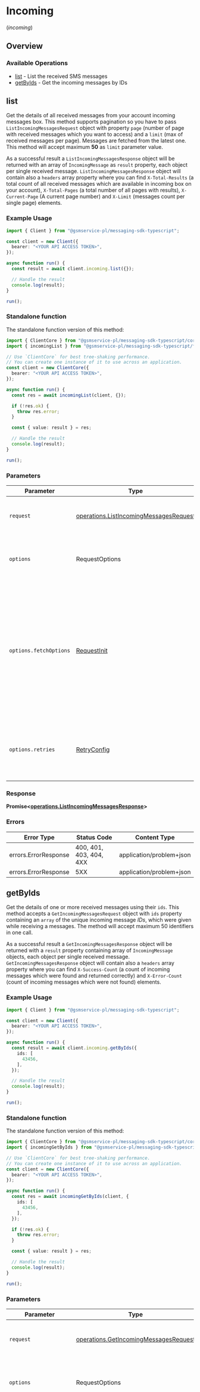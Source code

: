 # Incoming
(*incoming*)

## Overview

### Available Operations

* [list](#list) - List the received SMS messages
* [getByIds](#getbyids) - Get the incoming messages by IDs

## list

Get the details of all received messages from your account incoming messages box. This method supports pagination so you have to pass `ListIncomingMessagesRequest` object with property `page` (number of page with received messages which you want to access) and a `limit` (max of received messages per page). Messages are fetched from the latest one. This method will accept maximum **50** as `limit` parameter value.

As a successful result a `ListIncomingMessagesResponse` object will be returned with an array of `IncomingMessage` as `result` property, each object per single received message. `ListIncomingMessagesResponse` object will contain also a `headers` array property where you can find `X-Total-Results` (a total count of all received messages which are available in incoming box on your account), `X-Total-Pages` (a total number of all pages with results), `X-Current-Page` (A current page number) and `X-Limit` (messages count per single page) elements.

### Example Usage

```typescript
import { Client } from "@gsmservice-pl/messaging-sdk-typescript";

const client = new Client({
  bearer: "<YOUR API ACCESS TOKEN>",
});

async function run() {
  const result = await client.incoming.list({});

  // Handle the result
  console.log(result);
}

run();
```

### Standalone function

The standalone function version of this method:

```typescript
import { ClientCore } from "@gsmservice-pl/messaging-sdk-typescript/core.js";
import { incomingList } from "@gsmservice-pl/messaging-sdk-typescript/funcs/incomingList.js";

// Use `ClientCore` for best tree-shaking performance.
// You can create one instance of it to use across an application.
const client = new ClientCore({
  bearer: "<YOUR API ACCESS TOKEN>",
});

async function run() {
  const res = await incomingList(client, {});

  if (!res.ok) {
    throw res.error;
  }

  const { value: result } = res;

  // Handle the result
  console.log(result);
}

run();
```

### Parameters

| Parameter                                                                                                                                                                      | Type                                                                                                                                                                           | Required                                                                                                                                                                       | Description                                                                                                                                                                    |
| ------------------------------------------------------------------------------------------------------------------------------------------------------------------------------ | ------------------------------------------------------------------------------------------------------------------------------------------------------------------------------ | ------------------------------------------------------------------------------------------------------------------------------------------------------------------------------ | ------------------------------------------------------------------------------------------------------------------------------------------------------------------------------ |
| `request`                                                                                                                                                                      | [operations.ListIncomingMessagesRequest](../../models/operations/listincomingmessagesrequest.md)                                                                               | :heavy_check_mark:                                                                                                                                                             | The request object to use for the request.                                                                                                                                     |
| `options`                                                                                                                                                                      | RequestOptions                                                                                                                                                                 | :heavy_minus_sign:                                                                                                                                                             | Used to set various options for making HTTP requests.                                                                                                                          |
| `options.fetchOptions`                                                                                                                                                         | [RequestInit](https://developer.mozilla.org/en-US/docs/Web/API/Request/Request#options)                                                                                        | :heavy_minus_sign:                                                                                                                                                             | Options that are passed to the underlying HTTP request. This can be used to inject extra headers for examples. All `Request` options, except `method` and `body`, are allowed. |
| `options.retries`                                                                                                                                                              | [RetryConfig](../../lib/utils/retryconfig.md)                                                                                                                                  | :heavy_minus_sign:                                                                                                                                                             | Enables retrying HTTP requests under certain failure conditions.                                                                                                               |

### Response

**Promise\<[operations.ListIncomingMessagesResponse](../../models/operations/listincomingmessagesresponse.md)\>**

### Errors

| Error Type               | Status Code              | Content Type             |
| ------------------------ | ------------------------ | ------------------------ |
| errors.ErrorResponse     | 400, 401, 403, 404, 4XX  | application/problem+json |
| errors.ErrorResponse     | 5XX                      | application/problem+json |

## getByIds

Get the details of one or more received messages using their `ids`. This method accepts a `GetIncomingMessagesRequest` object with `ids` property containing an `array` of the unique incoming message *IDs*, which were given while receiving a messages. The method will accept maximum 50 identifiers in one call.

As a successful result a `GetIncomingMessagesResponse` object will be returned with a `result` property containing array of `IncomingMessage` objects, each object per single received message. `GetIncomingMessagesResponse` object will contain also a `headers` array property where you can find `X-Success-Count` (a count of incoming messages which were found and returned correctly) and `X-Error-Count` (count of incoming messages which were not found) elements.

### Example Usage

```typescript
import { Client } from "@gsmservice-pl/messaging-sdk-typescript";

const client = new Client({
  bearer: "<YOUR API ACCESS TOKEN>",
});

async function run() {
  const result = await client.incoming.getByIds({
    ids: [
      43456,
    ],
  });

  // Handle the result
  console.log(result);
}

run();
```

### Standalone function

The standalone function version of this method:

```typescript
import { ClientCore } from "@gsmservice-pl/messaging-sdk-typescript/core.js";
import { incomingGetByIds } from "@gsmservice-pl/messaging-sdk-typescript/funcs/incomingGetByIds.js";

// Use `ClientCore` for best tree-shaking performance.
// You can create one instance of it to use across an application.
const client = new ClientCore({
  bearer: "<YOUR API ACCESS TOKEN>",
});

async function run() {
  const res = await incomingGetByIds(client, {
    ids: [
      43456,
    ],
  });

  if (!res.ok) {
    throw res.error;
  }

  const { value: result } = res;

  // Handle the result
  console.log(result);
}

run();
```

### Parameters

| Parameter                                                                                                                                                                      | Type                                                                                                                                                                           | Required                                                                                                                                                                       | Description                                                                                                                                                                    |
| ------------------------------------------------------------------------------------------------------------------------------------------------------------------------------ | ------------------------------------------------------------------------------------------------------------------------------------------------------------------------------ | ------------------------------------------------------------------------------------------------------------------------------------------------------------------------------ | ------------------------------------------------------------------------------------------------------------------------------------------------------------------------------ |
| `request`                                                                                                                                                                      | [operations.GetIncomingMessagesRequest](../../models/operations/getincomingmessagesrequest.md)                                                                                 | :heavy_check_mark:                                                                                                                                                             | The request object to use for the request.                                                                                                                                     |
| `options`                                                                                                                                                                      | RequestOptions                                                                                                                                                                 | :heavy_minus_sign:                                                                                                                                                             | Used to set various options for making HTTP requests.                                                                                                                          |
| `options.fetchOptions`                                                                                                                                                         | [RequestInit](https://developer.mozilla.org/en-US/docs/Web/API/Request/Request#options)                                                                                        | :heavy_minus_sign:                                                                                                                                                             | Options that are passed to the underlying HTTP request. This can be used to inject extra headers for examples. All `Request` options, except `method` and `body`, are allowed. |
| `options.retries`                                                                                                                                                              | [RetryConfig](../../lib/utils/retryconfig.md)                                                                                                                                  | :heavy_minus_sign:                                                                                                                                                             | Enables retrying HTTP requests under certain failure conditions.                                                                                                               |

### Response

**Promise\<[operations.GetIncomingMessagesResponse](../../models/operations/getincomingmessagesresponse.md)\>**

### Errors

| Error Type               | Status Code              | Content Type             |
| ------------------------ | ------------------------ | ------------------------ |
| errors.ErrorResponse     | 400, 401, 404, 4XX       | application/problem+json |
| errors.ErrorResponse     | 5XX                      | application/problem+json |